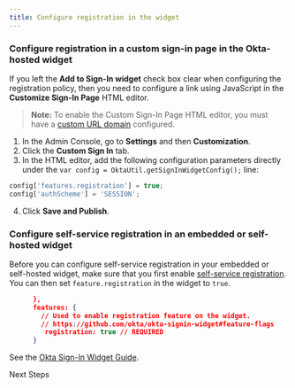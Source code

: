 ```yaml
---
title: Configure registration in the widget
---
```


### Configure registration in a custom sign-in page in the Okta-hosted widget

If you left the <GuideLink link="../configure-self-service-registration-policy">**Add to Sign-In widget**</GuideLink> check box clear when configuring the registration policy, then you need to configure a link using JavaScript in the **Customize Sign-In Page** HTML editor.

> **Note:** To enable the Custom Sign-In Page HTML editor, you must have a [custom URL domain](/docs/guides/custom-url-domain/overview/) configured.

1. In the Admin Console, go to **Settings** and then **Customization**.
2. Click the **Custom Sign In** tab.
3. In the HTML editor, add the following configuration parameters directly under the `var config = OktaUtil.getSignInWidgetConfig();` line:

```javascript
config['features.registration'] = true;
config['authScheme'] = 'SESSION';
```

4. Click **Save and Publish**.

### Configure self-service registration in an embedded or self-hosted widget

Before you can configure self-service registration in your embedded or self-hosted widget, make sure that you first enable [self-service registration](/docs/guides/set-up-self-service-registration/configure-self-service-registration-policy/). You can then set `feature.registration` in the widget to `true`.

```json
      },
      features: {
        // Used to enable registration feature on the widget.
        // https://github.com/okta/okta-signin-widget#feature-flags
         registration: true // REQUIRED
      }
```
See the [Okta Sign-In Widget Guide](/code/javascript/okta_sign-in_widget/).

<NextSectionLink>Next Steps</NextSectionLink>
